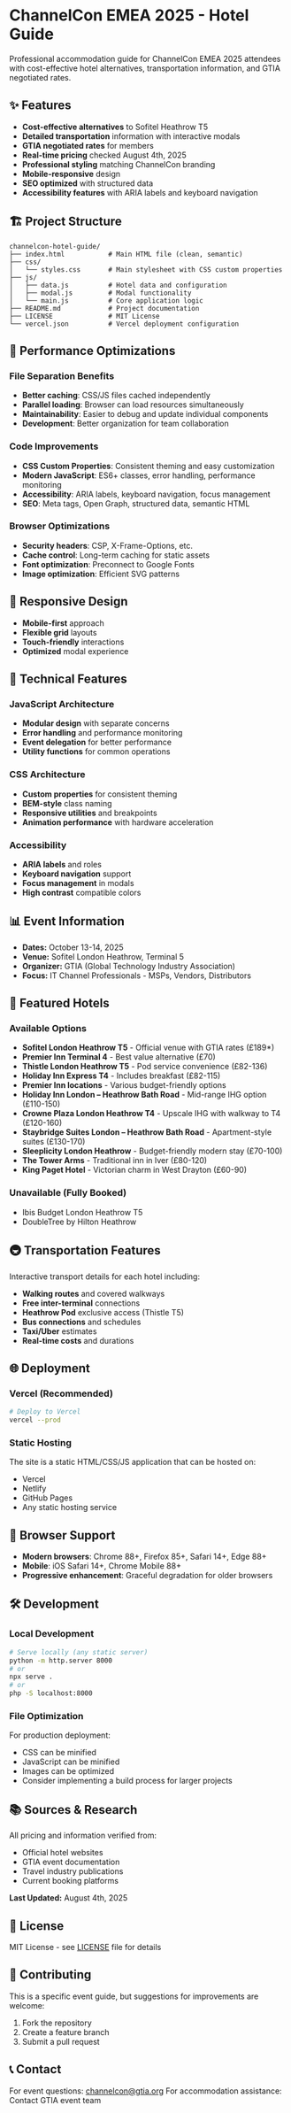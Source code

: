 # ChannelCon EMEA 2025 - Hotel Guide

Professional accommodation guide for ChannelCon EMEA 2025 attendees with cost-effective hotel alternatives, transportation information, and GTIA negotiated rates.

## ✨ Features

- **Cost-effective alternatives** to Sofitel Heathrow T5
- **Detailed transportation** information with interactive modals
- **GTIA negotiated rates** for members
- **Real-time pricing** checked August 4th, 2025
- **Professional styling** matching ChannelCon branding
- **Mobile-responsive** design
- **SEO optimized** with structured data
- **Accessibility features** with ARIA labels and keyboard navigation

## 🏗️ Project Structure

```
channelcon-hotel-guide/
├── index.html           # Main HTML file (clean, semantic)
├── css/
│   └── styles.css       # Main stylesheet with CSS custom properties
├── js/
│   ├── data.js          # Hotel data and configuration
│   ├── modal.js         # Modal functionality
│   └── main.js          # Core application logic
├── README.md            # Project documentation
├── LICENSE              # MIT License
└── vercel.json          # Vercel deployment configuration
```

## 🚀 Performance Optimizations

### File Separation Benefits
- **Better caching**: CSS/JS files cached independently
- **Parallel loading**: Browser can load resources simultaneously
- **Maintainability**: Easier to debug and update individual components
- **Development**: Better organization for team collaboration

### Code Improvements
- **CSS Custom Properties**: Consistent theming and easy customization
- **Modern JavaScript**: ES6+ classes, error handling, performance monitoring
- **Accessibility**: ARIA labels, keyboard navigation, focus management
- **SEO**: Meta tags, Open Graph, structured data, semantic HTML

### Browser Optimizations
- **Security headers**: CSP, X-Frame-Options, etc.
- **Cache control**: Long-term caching for static assets
- **Font optimization**: Preconnect to Google Fonts
- **Image optimization**: Efficient SVG patterns

## 📱 Responsive Design

- **Mobile-first** approach
- **Flexible grid** layouts
- **Touch-friendly** interactions
- **Optimized** modal experience

## 🔧 Technical Features

### JavaScript Architecture
- **Modular design** with separate concerns
- **Error handling** and performance monitoring
- **Event delegation** for better performance
- **Utility functions** for common operations

### CSS Architecture
- **Custom properties** for consistent theming
- **BEM-style** class naming
- **Responsive utilities** and breakpoints
- **Animation performance** with hardware acceleration

### Accessibility
- **ARIA labels** and roles
- **Keyboard navigation** support
- **Focus management** in modals
- **High contrast** compatible colors

## 📊 Event Information

- **Dates:** October 13-14, 2025
- **Venue:** Sofitel London Heathrow, Terminal 5
- **Organizer:** GTIA (Global Technology Industry Association)
- **Focus:** IT Channel Professionals - MSPs, Vendors, Distributors

## 🏨 Featured Hotels

### Available Options
- **Sofitel London Heathrow T5** - Official venue with GTIA rates (£189*)
- **Premier Inn Terminal 4** - Best value alternative (£70)
- **Thistle London Heathrow T5** - Pod service convenience (£82-136)
- **Holiday Inn Express T4** - Includes breakfast (£82-115)
- **Premier Inn locations** - Various budget-friendly options
- **Holiday Inn London – Heathrow Bath Road** - Mid-range IHG option (£110-150)
- **Crowne Plaza London Heathrow T4** - Upscale IHG with walkway to T4 (£120-160)
- **Staybridge Suites London – Heathrow Bath Road** - Apartment-style suites (£130-170)
- **Sleeplicity London Heathrow** - Budget-friendly modern stay (£70-100)
- **The Tower Arms** - Traditional inn in Iver (£80-120)
- **King Paget Hotel** - Victorian charm in West Drayton (£60-90)

### Unavailable (Fully Booked)
- Ibis Budget London Heathrow T5
- DoubleTree by Hilton Heathrow

## 🚇 Transportation Features

Interactive transport details for each hotel including:
- **Walking routes** and covered walkways
- **Free inter-terminal** connections
- **Heathrow Pod** exclusive access (Thistle T5)
- **Bus connections** and schedules
- **Taxi/Uber** estimates
- **Real-time costs** and durations

## 🌐 Deployment

### Vercel (Recommended)
```bash
# Deploy to Vercel
vercel --prod
```

### Static Hosting
The site is a static HTML/CSS/JS application that can be hosted on:
- Vercel
- Netlify
- GitHub Pages
- Any static hosting service

## 📱 Browser Support

- **Modern browsers**: Chrome 88+, Firefox 85+, Safari 14+, Edge 88+
- **Mobile**: iOS Safari 14+, Chrome Mobile 88+
- **Progressive enhancement**: Graceful degradation for older browsers

## 🛠️ Development

### Local Development
```bash
# Serve locally (any static server)
python -m http.server 8000
# or
npx serve .
# or
php -S localhost:8000
```

### File Optimization
For production deployment:
- CSS can be minified
- JavaScript can be minified
- Images can be optimized
- Consider implementing a build process for larger projects

## 📚 Sources & Research

All pricing and information verified from:
- Official hotel websites
- GTIA event documentation
- Travel industry publications
- Current booking platforms

**Last Updated:** August 4th, 2025

## 📄 License

MIT License - see [LICENSE](LICENSE) file for details

## 🤝 Contributing

This is a specific event guide, but suggestions for improvements are welcome:
1. Fork the repository
2. Create a feature branch
3. Submit a pull request

## 📞 Contact

For event questions: channelcon@gtia.org
For accommodation assistance: Contact GTIA event team